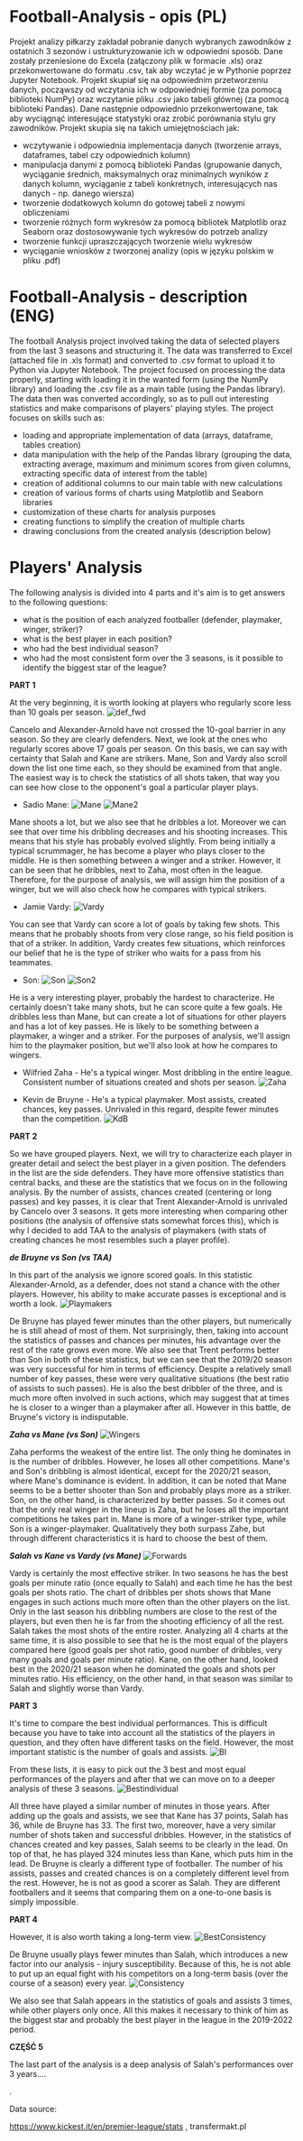# Football-Analysis - opis (PL)

Projekt analizy piłkarzy zakładał pobranie danych wybranych zawodników z ostatnich 3 sezonów i ustrukturyzowanie ich w odpowiedni sposób. Dane zostały przeniesione do Excela (załączony plik w formacie .xls) oraz przekonwertowane do formatu .csv, tak aby wczytać je w Pythonie poprzez Jupyter Notebook.
Projekt skupiał się na odpowiednim przetworzeniu danych, począwszy od wczytania ich w odpowiedniej formie (za pomocą biblioteki NumPy) oraz wczytanie pliku .csv jako tabeli głównej (za pomocą biblioteki Pandas).
Dane następnie odpowiednio przekonwertowane, tak aby wyciągnąć interesujące statystyki oraz zrobić porównania stylu gry zawodników. Projekt skupia się na takich umiejętnościach jak:
- wczytywanie i odpowiednia implementacja danych (tworzenie arrays, dataframes, tabel czy odpowiednich kolumn)
- manipulacja danymi z pomocą biblioteki Pandas (grupowanie danych, wyciąganie średnich, maksymalnych oraz minimalnych wyników z danych kolumn, wyciąganie z tabeli konkretnych, interesujących nas danych - np. danego wiersza)
- tworzenie dodatkowych kolumn do gotowej tabeli z nowymi obliczeniami
- tworzenie różnych form wykresów za pomocą bibliotek Matplotlib oraz Seaborn oraz dostosowywanie tych wykresów do potrzeb analizy
- tworzenie funkcji upraszczających tworzenie wielu wykresów
- wyciąganie wniosków z tworzonej analizy (opis w języku polskim w pliku .pdf)

# Football-Analysis - description (ENG)

The football Analysis project involved taking the data of selected players from the last 3 seasons and structuring it. The data was transferred to Excel (attached file in .xls format) and converted to .csv format to upload it to Python via Jupyter Notebook.
The project focused on processing the data properly, starting with loading it in the wanted form (using the NumPy library) and loading the .csv file as a main table (using the Pandas library).
The data then was converted accordingly, so as to pull out interesting statistics and make comparisons of players' playing styles. The project focuses on skills such as:
- loading and appropriate implementation of data (arrays, dataframe, tables creation)
- data manipulation with the help of the Pandas library (grouping the data, extracting average, maximum and minimum scores from given columns, extracting specific data of interest from the table)
- creation of additional columns to our main table with new calculations
- creation of various forms of charts using Matplotlib and Seaborn libraries
- customization of these charts for analysis purposes
- creating functions to simplify the creation of multiple charts
- drawing conclusions from the created analysis (description below)

# Players' Analysis

The following analysis is divided into 4 parts and it's aim is to get answers to the following questions:
- what is the position of each analyzed footballer (defender, playmaker, winger, striker)?
- what is the best player in each position?
- who had the best individual season?
- who had the most consistent form over the 3 seasons, is it possible to identify the biggest star of the league?

<b> PART 1 </b>

At the very beginning, it is worth looking at players who regularly score less than 10 goals per season.
![def_fwd](https://user-images.githubusercontent.com/111128309/218095610-6a6241b0-4b13-4445-911b-88efe4da244c.jpg)

Cancelo and Alexander-Arnold have not crossed the 10-goal barrier in any season. So they are clearly defenders. Next, we look at the ones who regularly scores above 17 goals per season. On this basis, we can say with certainty that Salah and Kane are strikers. Mane, Son and Vardy also scroll down the list one time each, so they should be examined from that angle. The easiest way is to check the statistics of all shots taken, that way you can see how close to the opponent's goal a particular player plays. 
-	Sadio Mane:
![Mane](https://user-images.githubusercontent.com/111128309/218096741-b4f735fa-3076-4521-9c07-4eac136d98f9.jpg)
![Mane2](https://user-images.githubusercontent.com/111128309/218096757-ac3cb211-4434-472f-a45b-4bebb0eefec5.jpg)

Mane shoots a lot, but we also see that he dribbles a lot. Moreover we can see that over time his dribbling decreases and his shooting increases. This means that his style has probably evolved slightly. From being initially a typical scrummager, he has become a player who plays closer to the middle. He is then something between a winger and a striker. However, it can be seen that he dribbles, next to Zaha, most often in the league. Therefore, for the purpose of analysis, we will assign him the position of a winger, but we will also check how he compares with typical strikers.
-	Jamie Vardy:
![Vardy](https://user-images.githubusercontent.com/111128309/218096773-f5a3a244-f955-4bf5-b0ab-da2c84203682.jpg)

You can see that Vardy can score a lot of goals by taking few shots. This means that he probably shoots from very close range, so his field position is that of a striker. In addition, Vardy creates few situations, which reinforces our belief that he is the type of striker who waits for a pass from his teammates.
-	Son:
![Son](https://user-images.githubusercontent.com/111128309/218096842-f965925d-23ef-40e2-b625-bb51d9f992f4.jpg)
![Son2](https://user-images.githubusercontent.com/111128309/218096857-ef8ee21c-0cf2-451a-ab43-4f59395e11db.jpg)

He is a very interesting player, probably the hardest to characterize. He certainly doesn't take many shots, but he can score quite a few goals. He dribbles less than Mane, but can create a lot of situations for other players and has a lot of key passes. He is likely to be something between a playmaker, a winger and a striker. For the purposes of analysis, we'll assign him to the playmaker position, but we'll also look at how he compares to wingers.
-	Wilfried Zaha - He's a typical winger. Most dribbling in the entire league. Consistent number of situations created and shots per season.
![Zaha](https://user-images.githubusercontent.com/111128309/218096906-da28f041-23e1-4665-bf3b-05a20489a591.jpg)

-	Kevin de Bruyne - He's a typical playmaker. Most assists, created chances, key passes. Unrivaled in this regard, despite fewer minutes than the competition.
![KdB](https://user-images.githubusercontent.com/111128309/218096876-d856e09e-ea0a-4d0d-9e81-26822a443379.jpg)

<b> PART 2 </b>

So we have grouped players. Next, we will try to characterize each player in greater detail and select the best player in a given position.
The defenders in the list are the side defenders. They have more offensive statistics than central backs, and these are the statistics that we focus on in the following analysis. By the number of assists, chances created (centering or long passes) and key passes, it is clear that Trent Alexander-Arnold is unrivaled by Cancelo over 3 seasons. It gets more interesting when comparing other positions (the analysis of offensive stats somewhat forces this), which is why I decided to add TAA to the analysis of playmakers (with stats of creating chances he most resembles such a player profile).

<i><b> de Bruyne vs Son (vs TAA) </i></b>

In this part of the analysis we ignore scored goals. In this statistic Alexander-Arnold, as a defender, does not stand a chance with the other players. However, his ability to make accurate passes is exceptional and is worth a look.
![Playmakers](https://user-images.githubusercontent.com/111128309/218097429-c144dd2a-1c51-471d-b89c-b95efb0e2ce0.jpg)

De Bruyne has played fewer minutes than the other players, but numerically he is still ahead of most of them. Not surprisingly, then, taking into account the statistics of passes and chances per minutes, his advantage over the rest of the rate grows even more. We also see that Trent performs better than Son in both of these statistics, but we can see that the 2019/20 season was very successful for him in terms of efficiency. Despite a relatively small number of key passes, these were very qualitative situations (the best ratio of assists to such passes). He is also the best dribbler of the three, and is much more often involved in such actions, which may suggest that at times he is closer to a winger than a playmaker after all. However in this battle, de Bruyne's victory is indisputable.

<i><b> Zaha vs Mane (vs Son) </i></b>
![Wingers](https://user-images.githubusercontent.com/111128309/218105030-f32f35c9-3d24-4e53-80e7-491452c39880.jpg)

Zaha performs the weakest of the entire list. The only thing he dominates in is the number of dribbles. However, he loses all other competitions. Mane's and Son's dribbling is almost identical, except for the 2020/21 season, where Mane's dominance is evident. In addition, it can be noted that Mane seems to be a better shooter than Son and probably plays more as a striker. Son, on the other hand, is characterized by better passes. So it comes out that the only real winger in the lineup is Zaha, but he loses all the important competitions he takes part in. Mane is more of a winger-striker type, while Son is a winger-playmaker. Qualitatively they both surpass Zahe, but through different characteristics it is hard to choose the best of them.

<i><b> Salah vs Kane vs Vardy (vs Mane) </i></b>
![Forwards](https://user-images.githubusercontent.com/111128309/218105069-c5e94b9b-e29b-46ff-95a7-0e882944dc23.jpg)

Vardy is certainly the most effective striker. In two seasons he has the best goals per minute ratio (once equally to Salah) and each time he has the best goals per shots ratio. The chart of dribbles per shots shows that Mane engages in such actions much more often than the other players on the list. Only in the last season his dribbling numbers are close to the rest of the players, but even then he is far from the shooting efficiency of all the rest. Salah takes the most shots of the entire roster. Analyzing all 4 charts at the same time, it is also possible to see that he is the most equal of the players compared here (good goals per shot ratio, good number of dribbles, very many goals and goals per minute ratio). Kane, on the other hand, looked best in the 2020/21 season when he dominated the goals and shots per minutes ratio. His efficiency, on the other hand, in that season was similar to Salah and slightly worse than Vardy.

<b> PART 3 </b>

It's time to compare the best individual performances. This is difficult because you have to take into account all the statistics of the players in question, and they often have different tasks on the field. However, the most important statistic is the number of goals and assists.
![BI](https://user-images.githubusercontent.com/111128309/218113261-6a635e36-7095-418b-b5b3-86644cba8635.jpg)

From these lists, it is easy to pick out the 3 best and most equal performances of the players and after that we can move on to a deeper analysis of these 3 seasons.
![Bestindividual](https://user-images.githubusercontent.com/111128309/218113337-90315eba-fa01-42ce-aa09-32c25710d818.jpg)

All three have played a similar number of minutes in those years. After adding up the goals and assists, we see that Kane has 37 points, Salah has 36, while de Bruyne has 33. The first two, moreover, have a very similar number of shots taken and successful dribbles. However, in the statistics of chances created and key passes, Salah seems to be clearly in the lead. On top of that, he has played 324 minutes less than Kane, which puts him in the lead. De Bruyne is clearly a different type of footballer. The number of his assists, passes and created chances is on a completely different level from the rest. However, he is not as good a scorer as Salah. They are different footballers and it seems that comparing them on a one-to-one basis is simply impossible.

<b> PART 4 </b>

However, it is also worth taking a long-term view.
![BestConsistency](https://user-images.githubusercontent.com/111128309/218113472-4a14113b-d786-4401-81c5-08dffb544d3b.jpg)

De Bruyne usually plays fewer minutes than Salah, which introduces a new factor into our analysis - injury susceptibility. Because of this, he is not able to put up an equal fight with his competitors on a long-term basis (over the course of a season) every year.
![Consistency](https://user-images.githubusercontent.com/111128309/218113537-a20e58d4-d327-43b4-9006-5d2b5fa846cd.jpg)

We also see that Salah appears in the statistics of goals and assists 3 times, while other players only once. All this makes it necessary to think of him as the biggest star and probably the best player in the league in the 2019-2022 period.

<b> CZĘŚĆ 5 </b>

The last part of the analysis is a deep analysis of Salah's performances over 3 years....

.

Data source:

https://www.kickest.it/en/premier-league/stats
, transfermakt.pl
